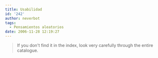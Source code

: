 ```yaml
---
title: Usabilidad
id: '242'
author: neverbot
tags:
  - Pensamientos aleatorios
date: 2006-11-28 12:19:27
---
```


> If you don't find it in the index, look very carefully through the entire catalogue.